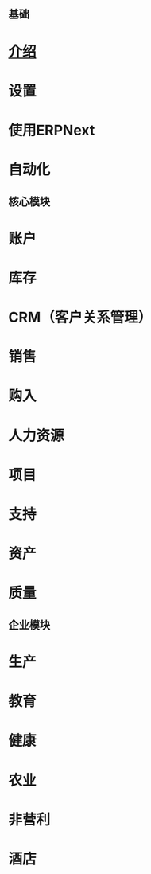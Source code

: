 ## 基础

# [介绍](./基础/介绍.md)

# 设置

# 使用ERPNext

# 自动化


## 核心模块

# 账户

# 库存

# CRM（客户关系管理）

# 销售

# 购入

# 人力资源

# 项目

# 支持

# 资产

# 质量


## 企业模块

# 生产

# 教育

# 健康

# 农业

# 非营利

# 酒店

